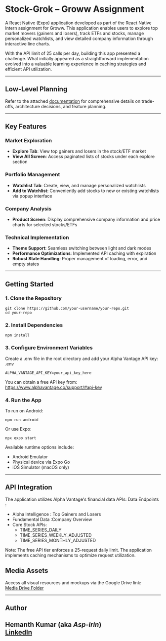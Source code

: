 # Stock-Grok – Groww Assignment

A React Native (Expo) application developed as part of the React Native Intern assignment for Groww. This application enables users to explore top market movers (gainers and losers), track ETFs and stocks, manage personalized watchlists, and view detailed company information through interactive line charts.

With the API limit of 25 calls per day, building this app presented a challenge. What initially appeared as a straightforward implementation evolved into a valuable learning experience in caching strategies and efficient API utilization.

---

## Low-Level Planning

Refer to the attached [documentation](https://docs.google.com/document/d/1uiOwHSV9ZLF9YyHlDGlbPntBX8Pkkjke-Ky21wFUAzg/edit?usp=sharing) for comprehensive details on trade-offs, architecture decisions, and feature planning.

---

## Key Features

### Market Exploration
- **Explore Tab**: View top gainers and losers in the stock/ETF market
- **View All Screen**: Access paginated lists of stocks under each explore section

### Portfolio Management
- **Watchlist Tab**: Create, view, and manage personalized watchlists
- **Add to Watchlist**: Conveniently add stocks to new or existing watchlists via popup interface

### Company Analysis
- **Product Screen**: Display comprehensive company information and price charts for selected stocks/ETFs

### Technical Implementation
- **Theme Support**: Seamless switching between light and dark modes
- **Performance Optimizations**: Implemented API caching with expiration
- **Robust State Handling**: Proper management of loading, error, and empty states

---

## Getting Started

### 1. Clone the Repository
 
```
git clone https://github.com/your-username/your-repo.git
cd your-repo
```

### 2. Install Dependencies
 
```
npm install
```

### 3. Configure Environment Variables

Create a .env file in the root directory and add your Alpha Vantage API key:
.env
```
ALPHA_VANTAGE_API_KEY=your_api_key_here
```

You can obtain a free API key from: https://www.alphavantage.co/support/#api-key

### 4. Run the App

To run on Android:
 
```
npm run android
```
Or use Expo:
 
```
npx expo start
```

Available runtime options include:
- Android Emulator
- Physical device via Expo Go
- iOS Simulator (macOS only)

---

## API Integration

The application utilizes Alpha Vantage's financial data APIs:
Data Endpoints :

- Alpha Intelligence : Top Gainers and Losers
- Fundamental Data :Company Overview
- Core Stock APIs:
  - TIME_SERIES_DAILY
  - TIME_SERIES_WEEKLY_ADJUSTED
  - TIME_SERIES_MONTHLY_ADJUSTED

Note: The free API tier enforces a 25-request daily limit. The application implements caching mechanisms to optimize request utilization.

## Media Assets

Access all visual resources and mockups via the Google Drive link:  
[Media Drive Folder](https://drive.google.com/drive/folders/1sry7rJwkl6FuICUZOEzxhc-goIL4w8mg?usp=sharing)

---
## Author

**Hemanth Kumar** (aka *Asp-irin*)  
[LinkedIn](https://www.linkedin.com/in/hemanth-kumar-reddy-89668b252/)
---
